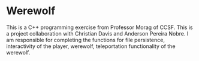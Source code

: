 # Werewolf
This is a C++ programming exercise from Professor Morag of CCSF. This is a project collaboration with Christian Davis and Anderson Pereira Nobre. I am responsible for completing the functions for file persistence, interactivity of the player, werewolf, teleportation functionality of the werewolf.
